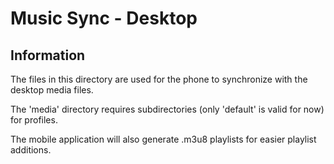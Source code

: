 # Music Sync - Desktop #

## Information

The files in this directory are used for the phone to synchronize with the desktop media files.

The 'media' directory requires subdirectories (only 'default' is valid for now) for profiles.

The mobile application will also generate .m3u8 playlists for easier playlist additions.